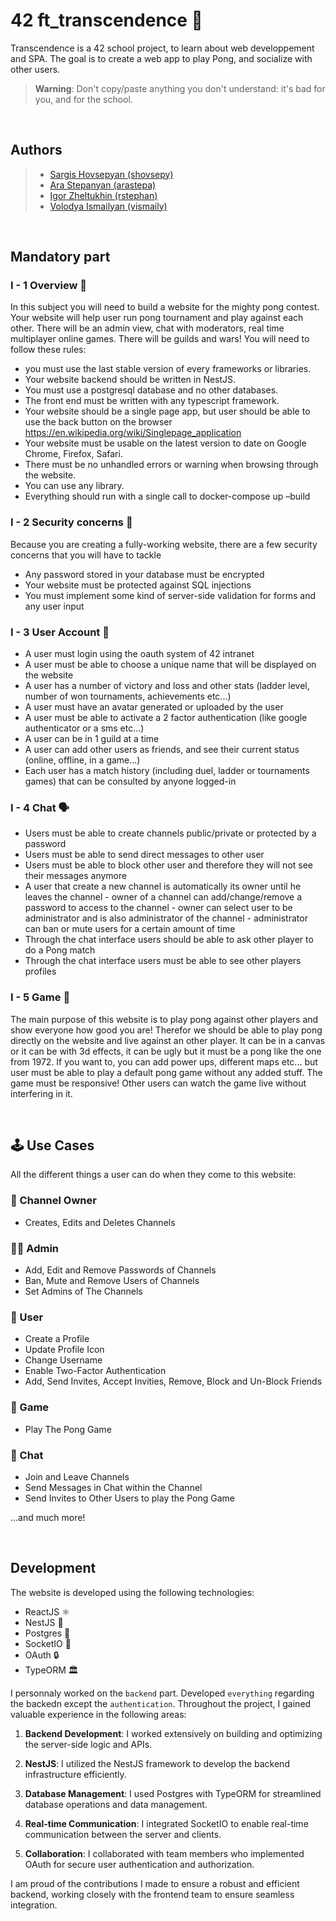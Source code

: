 # 42 ft_transcendence :ping_pong:

Transcendence is a 42 school project, to learn about web developpement and SPA. The goal is to create a web app 
to play Pong, and socialize with other users.

> **Warning**: Don't copy/paste anything you don't understand: it's bad for you, and for the school.

<br>

## Authors

> * [Sargis Hovsepyan (shovsepy)](https://github.com/Sargis-Hovsepyan)
> * [Ara Stepanyan (arastepa)](https://github.com/arastepa)
> * [Igor Zheltukhin (rstephan)](https://github.com/Gilliam6)
> * [Volodya Ismailyan (vismaily)](https://github.com/nenieiri)

<br>

## Mandatory part

### I - 1 Overview :ping_pong:

In this subject you will need to build a website for the mighty pong contest.
Your website will help user run pong tournament and play against each other.
There will be an admin view, chat with moderators, real time multiplayer online
games. There will be guilds and wars! You will need to follow these rules:

-   you must use the last stable version of every frameworks or libraries.
-   Your website backend should be written in NestJS.
-   You must use a postgresql database and no other databases.
-   The front end must be written with any typescript framework.
-   Your website should be a single page app, but user should be able to use the back
    button on the browser https://en.wikipedia.org/wiki/Singlepage_application
-   Your website must be usable on the latest version to date on Google Chrome,
    Firefox, Safari.
-   There must be no unhandled errors or warning when browsing through the website.
-   You can use any library.
-   Everything should run with a single call to docker-compose up –build

### I - 2 Security concerns :guard:

Because you are creating a fully-working website, there are a few security concerns that
you will have to tackle

-   Any password stored in your database must be encrypted
-   Your website must be protected against SQL injections
-   You must implement some kind of server-side validation for forms and any user
    input

### I - 3 User Account :adult:

-   A user must login using the oauth system of 42 intranet
-   A user must be able to choose a unique name that will be displayed on the website
-   A user has a number of victory and loss and other stats (ladder level, number of
    won tournaments, achievements etc...)
-   A user must have an avatar generated or uploaded by the user
-   A user must be able to activate a 2 factor authentication (like google authenticator
    or a sms etc...)
-   A user can be in 1 guild at a time
-   A user can add other users as friends, and see their current status (online, offline,
    in a game...)
-   Each user has a match history (including duel, ladder or tournaments games) that
    can be consulted by anyone logged-in

### I - 4 Chat :speaking_head:

-   Users must be able to create channels public/private or protected by a password
-   Users must be able to send direct messages to other user
-   Users must be able to block other user and therefore they will not see their messages
    anymore
-   A user that create a new channel is automatically its owner until he leaves the
    channel - owner of a channel can add/change/remove a password to access to the channel - owner can select user to be administrator and is also administrator of the
    channel - administrator can ban or mute users for a certain amount of time
-   Through the chat interface users should be able to ask other player to do a Pong
    match
-   Through the chat interface users must be able to see other players profiles


### I - 5 Game :ping_pong: 

The main purpose of this website is to play pong against other players and show everyone
how good you are!
Therefor we should be able to play pong directly on the website and live against an
other player.
It can be in a canvas or it can be with 3d effects, it can be ugly but it must be a pong
like the one from 1972.
If you want to, you can add power ups, different maps etc... but user must be able to
play a default pong game without any added stuff.
The game must be responsive!
Other users can watch the game live without interfering in it.

<br>

## :joystick: Use Cases

All the different things a user can do when they come to this website:

### :house_with_garden: Channel Owner
- Creates, Edits and Deletes Channels

### :technologist: Admin
- Add, Edit and Remove Passwords of Channels
- Ban, Mute and Remove Users of Channels
- Set Admins of The Channels

### :elf: User
- Create a Profile
- Update Profile Icon
- Change Username
- Enable Two-Factor Authentication
- Add, Send Invites, Accept Invities, Remove, Block and Un-Block Friends

### :ping_pong: Game
- Play The Pong Game

### :speech_balloon: Chat
- Join and Leave Channels
- Send Messages in Chat within the Channel
- Send Invites to Other Users to play the Pong Game

...and much more!

<br>

## Development

The website is developed using the following technologies:

- ReactJS ⚛️
- NestJS 🐤
- Postgres 🐘
- SocketIO 🧊
- OAuth 🔒
- TypeORM 🏛️ 

I personnaly worked on the `backend` part. Developed `everything` regarding the backedn 
except the `authentication`. Throughout the project, I gained valuable experience in the 
following areas:

1. **Backend Development**: I worked extensively on building and optimizing the server-side logic and APIs.

2. **NestJS**: I utilized the NestJS framework to develop the backend infrastructure efficiently.

3. **Database Management**: I used Postgres with TypeORM for streamlined database operations and data management.

4. **Real-time Communication**: I integrated SocketIO to enable real-time communication between the server and clients.

5. **Collaboration**: I collaborated with team members who implemented OAuth for secure user authentication and authorization.

I am proud of the contributions I made to ensure a robust and efficient backend, working closely with the frontend team to ensure seamless integration.